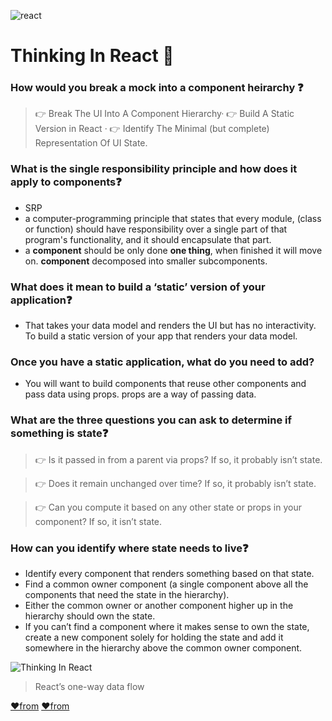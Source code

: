 ![react](https://miro.medium.com/max/2128/1*KN7zbaWkbm5E71zZWfTf7A.gif) 

# Thinking In React 🤔



 ### How would you break a mock into a component heirarchy ❓
 > 👉 Break The UI Into A Component Hierarchy·
 > 👉 Build A Static Version in React ·
 > 👉 Identify The Minimal (but complete) Representation Of UI State.

 ### What is the single responsibility principle and how does it apply to components❓
 * SRP
 *  a computer-programming principle that states that every module, (class or function) should have responsibility over a single part of that program's functionality, and it should encapsulate that part.
 * a **component** should be only done **one thing**, when finished it will move on. **component**  decomposed into smaller subcomponents.

 ### What does it mean to build a ‘static’ version of your application❓
 * That takes your data model and renders the UI but has no interactivity. To build a static version of your app that renders your data model.

 ### Once you have a static application, what do you need to add?
 * You will want to build components that reuse other components and pass data using props. props are a way of passing data.

 ### What are the three questions you can ask to determine if something is state❓
 > 👉 Is it passed in from a parent via props? If so, it probably isn’t state.

 > 👉 Does it remain unchanged over time? If so, it probably isn’t state.
 
 > 👉 Can you compute it based on any other state or props in your component? If so, it isn’t state.

 ### How can you identify where state needs to live❓
 * Identify every component that renders something based on that state.
 * Find a common owner component (a single component above all the components that need the state in the hierarchy).
 * Either the common owner or another component higher up in the hierarchy should own the state.
 * If you can’t find a component where it makes sense to own the state, create a new component solely for holding the state and add it somewhere in the hierarchy above the common owner component.

![Thinking In React](https://miro.medium.com/max/3410/1*Dee4cg5Hzg7JME1A9tjZJQ.png) 


> React’s one-way data flow





[♥️from](https://reactjs.org/docs/thinking-in-react.html) 
[♥️from](https://en.wikipedia.org/wiki/Single-responsibility_principle) 


